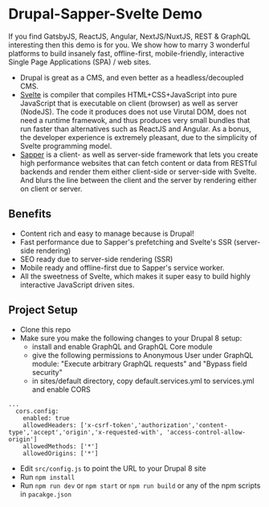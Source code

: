 # Drupal-Sapper-Svelte Demo

If you find GatsbyJS, ReactJS, Angular, NextJS/NuxtJS, REST & GraphQL
interesting then this demo is for you. We show how to marry 3 wonderful
platforms to build insanely fast, offline-first, mobile-friendly, interactive
Single Page Applications (SPA) / web sites.

- Drupal is great as a CMS, and even better as a headless/decoupled CMS.
- [Svelte](https://svelte.dev) is compiler that compiles HTML+CSS+JavaScript into pure JavaScript
  that is executable on client (browser) as well as server (NodeJS). The code
  it produces does not use Virutal DOM, does not need a runtime framewok, and
  thus produces very small bundles that run faster than alternatives such as
  ReactJS and Angular. As a bonus, the developer experience is extremely
  pleasant, due to the simplicity of Svelte programming model.
- [Sapper](https://sapper.svelte.dev) is a client- as well as server-side framework that lets you create
  high performance websites that can fetch content or data from RESTful
  backends and render them either client-side or server-side with Svelte. And
  blurs the line between the client and the server by rendering either on
  client or server.

## Benefits

- Content rich and easy to manage because is Drupal!
- Fast performance due to Sapper's prefetching and Svelte's SSR (server-side rendering)
- SEO ready due to server-side rendering (SSR)
- Mobile ready and offline-first due to Sapper's service worker.
- All the sweetness of Svelte, which makes it super easy to build highly interactive JavaScript driven sites.

## Project Setup

- Clone this repo
- Make sure you make the following changes to your Drupal 8 setup:
  - install and enable GraphQL and GraphQL Core module
  - give the following permissions to Anonymous User under GraphQL module: "Execute arbitrary GraphQL requests" and "Bypass field security"
  - in sites/default directory, copy default.services.yml to services.yml and enable CORS
```
...
  cors.config:
    enabled: true
    allowedHeaders: ['x-csrf-token','authorization','content-type','accept','origin','x-requested-with', 'access-control-allow-origin']
    allowedMethods: ['*']
    allowedOrigins: ['*']
```
- Edit `src/config.js` to point the URL to your Drupal 8 site
- Run `npm install`
- Run `npm run dev` or `npm start` or `npm run build` or any of the npm scripts in `pacakge.json`